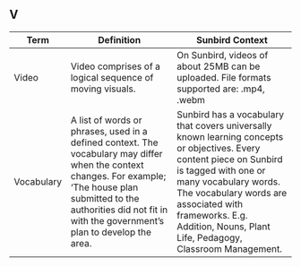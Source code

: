 ## V    

Term | Definition |Sunbird Context
-----|------------|-----------------
Video |Video comprises of a logical sequence of moving visuals.   |On Sunbird, videos of about 25MB can be uploaded. File formats supported are: .mp4, .webm
Vocabulary  |A list of words or phrases, used in a defined context. The vocabulary may differ when the context changes. For example; ‘The house plan submitted to the authorities did not fit in with the government’s plan to develop the area.  |Sunbird has a vocabulary that covers universally known learning concepts or objectives. Every content piece on Sunbird is tagged with one or many vocabulary words. The vocabulary words are associated with frameworks. E.g. Addition, Nouns, Plant Life, Pedagogy, Classroom Management. |
